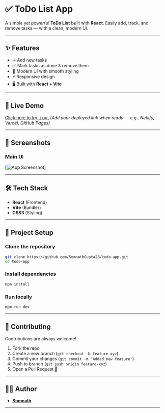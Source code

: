 # ✅ ToDo List App

A simple yet powerful **ToDo List** built with **React**.
Easily add, track, and remove tasks — with a clean, modern UI.

---

## ✨ Features

* ➕ Add new tasks
* ✅ Mark tasks as done & remove them
* 🎨 Modern UI with smooth styling
* ⚡ Responsive design
* 🖥 Built with **React + Vite**

---

## 🚀 Live Demo

[Click here to try it out](#) *(Add your deployed link when ready — e.g., Netlify, Vercel, GitHub Pages)*

---

## 📸 Screenshots

### Main UI

[![App Screenshot](https://drive.google.com/file/d/1W77Z6iVaa6ZXBgNhL4_1hec3vSa4kuY6/view?usp=sharing)]

---

## 🛠 Tech Stack

* **React** (Frontend)
* **Vite** (Bundler)
* **CSS3** (Styling)

---

## 📂 Project Setup

### Clone the repository

```bash
git clone https://github.com/SomnathGupta28/todo-app.git
cd todo-app
```

### Install dependencies

```bash
npm install
```

### Run locally

```bash
npm run dev
```

---

## 🤝 Contributing

Contributions are always welcome!

1. Fork the repo
2. Create a new branch (`git checkout -b feature-xyz`)
3. Commit your changes (`git commit -m "Added new feature"`)
4. Push to branch (`git push origin feature-xyz`)
5. Open a Pull Request 🎉

---


## 👨‍💻 Author

* **[Somnath](https://github.com/SomnathGupta28)**

---
